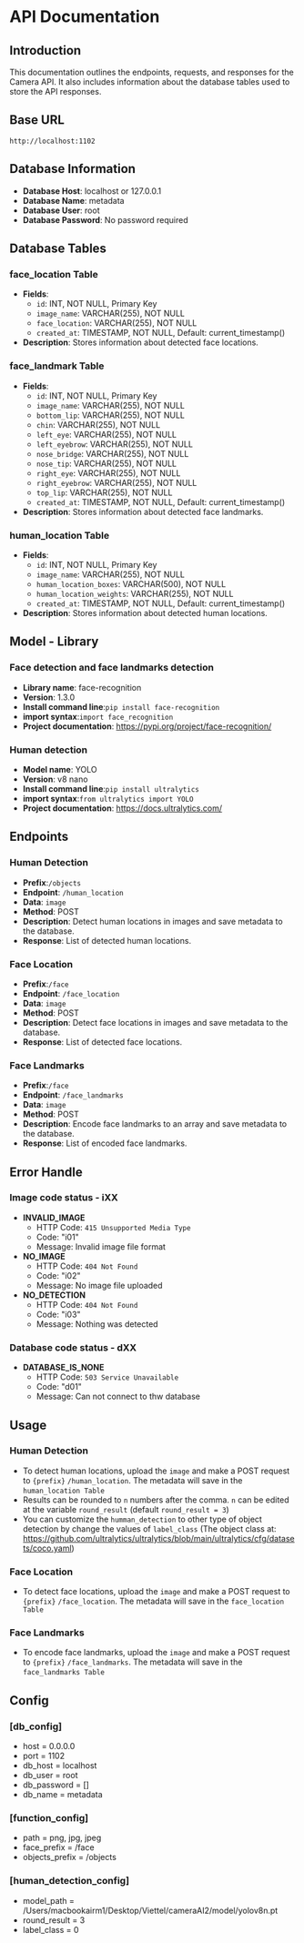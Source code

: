 # API Documentation

## Introduction
This documentation outlines the endpoints, requests, and responses for the Camera API. It also includes information about the database tables used to store the API responses.

## Base URL
`http://localhost:1102`

## Database Information
- **Database Host**: localhost or 127.0.0.1
- **Database Name**: metadata
- **Database User**: root
- **Database Password**: No password required

## Database Tables
### face_location Table
- **Fields**:
  - `id`: INT, NOT NULL, Primary Key
  - `image_name`: VARCHAR(255), NOT NULL
  - `face_location`: VARCHAR(255), NOT NULL
  - `created_at`: TIMESTAMP, NOT NULL, Default: current_timestamp()
- **Description**: Stores information about detected face locations.

### face_landmark Table
- **Fields**:
  - `id`: INT, NOT NULL, Primary Key
  - `image_name`: VARCHAR(255), NOT NULL
  - `bottom_lip`: VARCHAR(255), NOT NULL
  - `chin`: VARCHAR(255), NOT NULL
  - `left_eye`: VARCHAR(255), NOT NULL
  - `left_eyebrow`: VARCHAR(255), NOT NULL
  - `nose_bridge`: VARCHAR(255), NOT NULL
  - `nose_tip`: VARCHAR(255), NOT NULL
  - `right_eye`: VARCHAR(255), NOT NULL
  - `right_eyebrow`: VARCHAR(255), NOT NULL
  - `top_lip`: VARCHAR(255), NOT NULL
  - `created_at`: TIMESTAMP, NOT NULL, Default: current_timestamp()
- **Description**: Stores information about detected face landmarks.

### human_location Table
- **Fields**:
  - `id`: INT, NOT NULL, Primary Key
  - `image_name`: VARCHAR(255), NOT NULL
  - `human_location_boxes`: VARCHAR(500), NOT NULL
  - `human_location_weights`: VARCHAR(255), NOT NULL
  - `created_at`: TIMESTAMP, NOT NULL, Default: current_timestamp()
- **Description**: Stores information about detected human locations.

## Model - Library
### Face detection and face landmarks detection
- **Library name**: face-recognition
- **Version**: 1.3.0
- **Install command line**:`pip install face-recognition`
- **import syntax**:`import face_recognition`
- **Project documentation**: https://pypi.org/project/face-recognition/

### Human detection
- **Model name**: YOLO
- **Version**: v8 nano
- **Install command line**:`pip install ultralytics` 
- **import syntax**:`from ultralytics import YOLO`
- **Project documentation**: https://docs.ultralytics.com/

## Endpoints
### Human Detection
- **Prefix**:`/objects`
- **Endpoint**: `/human_location`
- **Data**: `image`
- **Method**: POST
- **Description**: Detect human locations in images and save metadata to the database.
- **Response**: List of detected human locations.

### Face Location
- **Prefix**:`/face`
- **Endpoint**: `/face_location`
- **Data**: `image`
- **Method**: POST
- **Description**: Detect face locations in images and save metadata to the database.
- **Response**: List of detected face locations.

### Face Landmarks
- **Prefix**:`/face`
- **Endpoint**: `/face_landmarks`
- **Data**: `image`
- **Method**: POST
- **Description**: Encode face landmarks to an array and save metadata to the database.
- **Response**: List of encoded face landmarks.

## Error Handle
### Image code status - iXX
- **INVALID_IMAGE** 
  - HTTP Code: `415 Unsupported Media Type`
  - Code: "i01"
  - Message: Invalid image file format
- **NO_IMAGE**
  - HTTP Code: `404 Not Found`
  - Code: "i02"
  - Message: No image file uploaded
- **NO_DETECTION**
  - HTTP Code: `404 Not Found`
  - Code: "i03" 
  - Message: Nothing was detected
### Database code status - dXX
- **DATABASE_IS_NONE**
  - HTTP Code: `503 Service Unavailable`
  - Code: "d01"
  - Message: Can not connect to thw database

## Usage
### Human Detection
- To detect human locations, upload the `image` and make a POST request to `{prefix}` `/human_location`. The metadata will save in the `human_location Table`
- Results can be rounded to `n` numbers after the comma. `n` can be edited at the variable `round_result` (default `round_result = 3`)
- You can customize the `humman_detection` to other type of object detection by change the values of `label_class` (The object class at: https://github.com/ultralytics/ultralytics/blob/main/ultralytics/cfg/datasets/coco.yaml)
### Face Location
- To detect face locations, upload the `image` and make a POST request to `{prefix}` `/face_location`. The metadata will save in the `face_location Table`

### Face Landmarks
- To encode face landmarks, upload the `image` and make a POST request to `{prefix}` `/face_landmarks`. The metadata will save in the `face_landmarks Table`

## Config
### [db_config]
- host = 0.0.0.0
- port = 1102
- db_host = localhost
- db_user = root
- db_password = []
- db_name = metadata

### [function_config]
- path = png, jpg, jpeg
- face_prefix = /face
- objects_prefix = /objects
### [human_detection_config]
- model_path = /Users/macbookairm1/Desktop/Viettel/cameraAI2/model/yolov8n.pt
- round_result = 3
- label_class = 0
